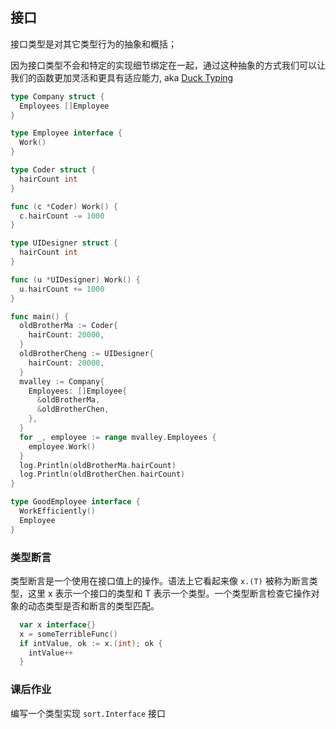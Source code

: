 ## 接口

接口类型是对其它类型行为的抽象和概括；

因为接口类型不会和特定的实现细节绑定在一起，通过这种抽象的方式我们可以让我们的函数更加灵活和更具有适应能力,  aka [Duck Typing](https://medium.com/@matryer/golang-advent-calendar-day-one-duck-typing-a513aaed544d)

```go
type Company struct {
  Employees []Employee
}

type Employee interface {
  Work()
}

type Coder struct {
  hairCount int
}

func (c *Coder) Work() {
  c.hairCount -= 1000
}

type UIDesigner struct {
  hairCount int
}

func (u *UIDesigner) Work() {
  u.hairCount += 1000
}

func main() {
  oldBrotherMa := Coder{
    hairCount: 20000,
  }
  oldBrotherCheng := UIDesigner{
    hairCount: 20000,
  }
  mvalley := Company{
    Employees: []Employee{
      &oldBrotherMa,
      &oldBrotherChen,
    },
  }
  for _, employee := range mvalley.Employees {
    employee.Work()
  }
  log.Println(oldBrotherMa.hairCount)
  log.Println(oldBrotherChen.hairCount)
}
```

```go
type GoodEmployee interface {
  WorkEfficiently()
  Employee
}
```



### 类型断言

类型断言是一个使用在接口值上的操作。语法上它看起来像 `x.(T)` 被称为断言类型，这里 x 表示一个接口的类型和 T 表示一个类型。一个类型断言检查它操作对象的动态类型是否和断言的类型匹配。

```go
  var x interface{}
  x = someTerribleFunc()
  if intValue, ok := x.(int); ok {
    intValue++
  }
```

### 课后作业

编写一个类型实现 `sort.Interface` 接口
